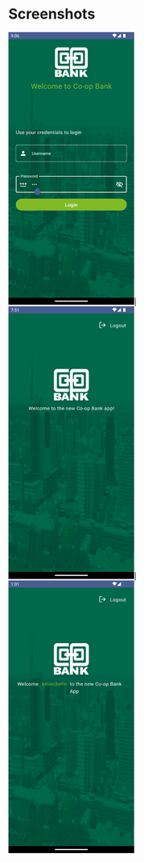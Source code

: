# Screenshots
<img src="https://github.com/denkiri/CoopBank/blob/master/Screenshot_20240213_210645.png" width="250" height="540">|<img src="https://github.com/denkiri/CoopBank/blob/master/Screenshot_20240212_195145.png" width="250" height="540">|<img src="https://github.com/denkiri/CoopBank/blob/master/Screenshot_20240213_010123.png" width="250" height="540">
